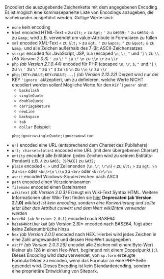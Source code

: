 Encodiert die auszugebende Zeichenkette mit dem angegebenen Encoding. Es ist möglich eine kommaseparierte Liste von Encodings anzugeben, die nacheinander ausgeführt werden. Gültige Werte sind:
- `none` kein encoding
- `html` encoded HTML-Text
    `<` zu `&lt;`
    `>` zu `&gt;`
    `'` zu `&#039;`
    `"` zu `&#034;`
    `&` zu `&amp;`
    wird z.B. verwendet um value-Attribute in Formularen zu füllen
- `xml` encoded XML-Text
    `<` zu `&lt;`
    `>` zu `&gt;`
    `'` zu `&apos;`
    `"` zu `&quot;`
    `&` zu `&amp;`
    und alle Zeichen außerhalb des 7-Bit ASCII-Zeichensatzes
- `script` encoded für JavaScript, JSP, o.ä (escaped `\n`, `\r`, `"` und `'`)
    `\` zu `\\` *(Ab Version 2.0.3)*
    `'` zu `\'`
    `"` zu `\"`
    `\n` zu `\\n`
    `\r` zu `\\r`
- `php` *(ab Version 2.1.0.44)* encoded für PHP (escaped `\n`, `\r`, `$`, `"` und `'`)
    `\` zu `\\`
    `'` zu `\'`
    `"` zu `\"`
    `$` zu `\$`
    `\n` zu `\\n`
    `\r` zu `\\r`
- `php;[KEY=VALUE;KEY=VALUE;...]` *(ab Version 2.12.22)* Derzeit wird nur der KEY `'ignore'` aktzeptiert, um zu definieren, welche Werte NICHT encodiert werden sollen! Mögliche Werte für den `KEY` '`ignore'` sind:
    - `backslash`
    - `singleQuote`
    - `doubleQuote`
    - `carriageReturn`
    - `newLine`
    - `backspace`
    - `tab`
    - `dollar`
    Beispiel:
    ```
    php;ignore=singleQuote;ignore=newLine
    ```
- `url` encoded eine URL (entsprechend dem Charset des Publishers)
- `url; charset=latin1` encoded eine URL (mit dem übergebenen Charset)
- `entity` encoded alle Entitäten (jedes Zeichen wird zu seinem Entitäts-Pendant)
    z.B.
    `A` zu `&#65;`
    `[SPACE]` zu `&#32;`
- `plain` encoded `<`, `>` und Zeilenenden (`\n`, `\r`, `\r\n`)
    `<` zu `&lt;`
    `>` zu `&gt;`
    `\n` zu `<br>` oder `<br/>\n`
    `\r\n` zu `<br>` oder `<br/>\r\n`
- `ascii` encoded Windows-Sonderzeichen nach ASCII
- `path` encoded einen Verzeichnisnamen
- `filename` encoded einen Dateinamen
- `wikitext` *(ab Version 2.0.3)* Erzeugt ein Wiki-Text Syntax HTML. Weitere Informationen über Wiki-Text finden sie [hier](http://de.wikipedia.org/wiki/Hilfe:Textgestaltung)
    __Deprecated (ab Version 2.1.0)__ *wikitext ist kein encoding, sondern eine Konvertierung und sollte jetzt über das Attribut convert und dem Wert wiki2html verwendet werden*
- `base64 (ab Version 2.0.1)` encoded nach BASE64
- `base64NotChunked` (ab Version 2.8)* encoded nach BASE64, fügt aber keine Zeilenumbrüche hinzu
- `hex` *(ab Version 2.0.1)* encoded nach HEX. Hierbei wird jedes Zeichen in eine Zahl umgewandelt und dessen Hex-Wert ausgegeben
- `escff` *(ab Version 2.0.3.26)* encodet alle Zeichen mit einem Byte-Wert kleiner als 128 in einen Hex-Wert, beginnend mit einem Doppelpunkt (`:`). Dieses Encoding wird dazu verwendet, von `sp:form` erzeugte Formularfelder zu encoden, wenn das Formular an eine PHP-Seite gesendet wird. Dieses Encoding ist kein Standardencoding, sondern eine proprietäre Entwicklung von Sitepark.